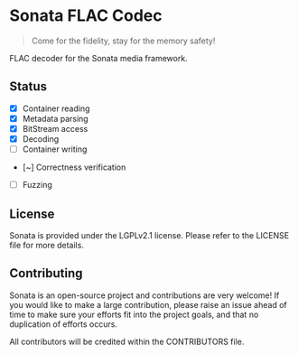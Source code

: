 # Sonata FLAC Codec

 > Come for the fidelity, stay for the memory safety!

FLAC decoder for the Sonata media framework.

## Status

- [x] Container reading
 - [x] Metadata parsing
 - [x] BitStream access
- [x] Decoding
- [ ] Container writing
- [~] Correctness verification
- [ ] Fuzzing

## License

Sonata is provided under the LGPLv2.1 license. Please refer to the LICENSE file for more details.

## Contributing

Sonata is an open-source project and contributions are very welcome! If you would like to make a large contribution, please raise an issue ahead of time to make sure your efforts fit into the project goals, and that no duplication of efforts occurs.

All contributors will be credited within the CONTRIBUTORS file.
